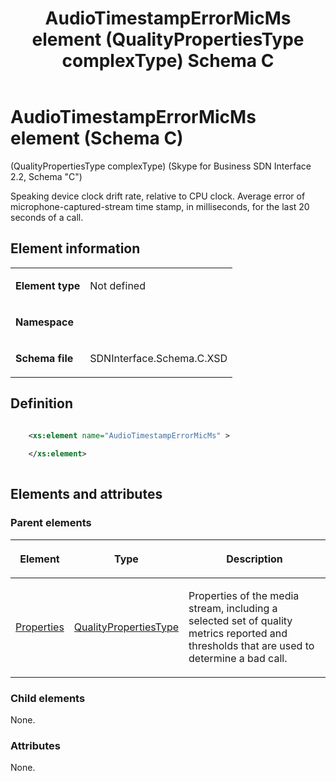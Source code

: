 ﻿---
title: AudioTimestampErrorMicMs element (QualityPropertiesType complexType) Schema C
TOCTitle: AudioTimestampErrorMicMs element
ms:assetid: 193d8bdb-018b-641f-fb60-8b7caf9b46d1
ms:mtpsurl: https://msdn.microsoft.com/library/Mt404703(v=office.16)
ms:contentKeyID: 68250614
description: Speaking device clock drift rate, relative to CPU clock. Average error of microphone-captured-stream time stamp.
ms.date: 08/24/2015
mtps_version: v=office.16
dev_langs:
- xml
---

# AudioTimestampErrorMicMs element (Schema C)

(QualityPropertiesType complexType) (Skype for Business SDN Interface 2.2, Schema "C")

Speaking device clock drift rate, relative to CPU clock. Average error of microphone-captured-stream time stamp, in milliseconds, for the last 20 seconds of a call.

 

## Element information

<table>
<tbody>
<tr class="odd">
<td><p><strong>Element type</strong></p></td>
<td><p>Not defined</p></td>
</tr>
<tr class="even">
<td><p><strong>Namespace</strong></p></td>
<td><p></p></td>
</tr>
<tr class="odd">
<td><p><strong>Schema file</strong></p></td>
<td><p>SDNInterface.Schema.C.XSD</p></td>
</tr>
</tbody>
</table>


## Definition

```xml

    <xs:element name="AudioTimestampErrorMicMs" >
    
    </xs:element>
  
```

## Elements and attributes

### Parent elements

<table>
<thead>
<tr class="header">
<th><p>Element</p></th>
<th><p>Type</p></th>
<th><p>Description</p></th>
</tr>
</thead>
<tbody>
<tr class="odd">
<td><p><a href="properties-element-qualitytype-complextype-skype-for-business-sdn-interface-2-2-schema-c.md">Properties</a></p></td>
<td><p><a href="qualitypropertiestype-complextype-skype-for-business-sdn-interface-2-2-schema-c.md">QualityPropertiesType</a></p></td>
<td><p>Properties of the media stream, including a selected set of quality metrics reported and thresholds that are used to determine a bad call.</p></td>
</tr>
</tbody>
</table>


### Child elements

None.

### Attributes

None.

